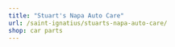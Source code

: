 ```yaml
---
title: "Stuart's Napa Auto Care"
url: /saint-ignatius/stuarts-napa-auto-care/
shop: car parts
---
```

